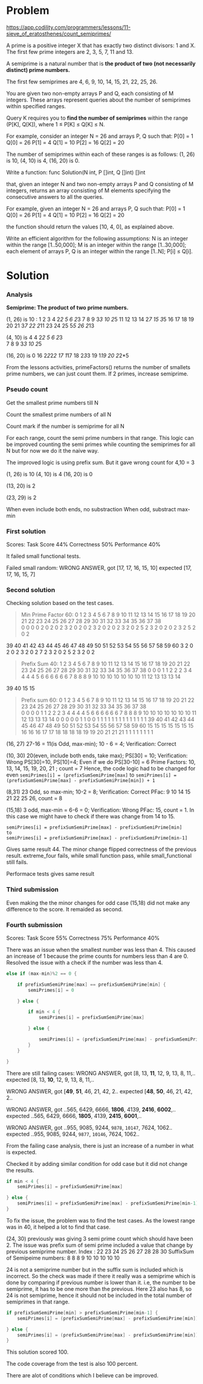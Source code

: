 # Problem

https://app.codility.com/programmers/lessons/11-sieve_of_eratosthenes/count_semiprimes/

A prime is a positive integer X that has exactly two
distinct divisors: 1 and X. 
The first few prime integers are 2, 3, 5, 7, 11 and 13.

A semiprime is a natural number that is 
**the product of two (not necessarily distinct) prime numbers.**

The first few semiprimes are 4, 6, 9, 10, 14, 15, 21, 22, 25, 26.

You are given two non-empty arrays P and Q, each consisting of M integers.
These arrays represent queries about the number of semiprimes within specified ranges.

Query K requires you to **find the number of semiprimes** 
within the range (P[K], Q[K]), where 1 ≤ P[K] ≤ Q[K] ≤ N.

For example, consider an integer N = 26 and arrays P, Q such that:
P[0] = 1    Q[0] = 26
P[1] = 4    Q[1] = 10
P[2] = 16   Q[2] = 20

The number of semiprimes within each of these ranges is as follows:
(1, 26) is 10,
(4, 10) is 4,
(16, 20) is 0.

Write a function: func Solution(N int, P []int, Q []int) []int

that, given an integer N and two non-empty arrays P and Q
consisting of M integers, returns an array consisting of 
M elements specifying the consecutive answers to all the 
queries.


For example, given an integer N = 26 and arrays P, Q such that:
    P[0] = 1    Q[0] = 26
    P[1] = 4    Q[1] = 10
    P[2] = 16   Q[2] = 20

the function should return the values [10, 4, 0], as explained above.


Write an efficient algorithm for the following assumptions:
N is an integer within the range [1..50,000];
M is an integer within the range [1..30,000];
each element of arrays P, Q is an integer within the range [1..N];
P[i] ≤ Q[i].


# Solution
### Analysis

**Semiprime: The product of two prime numbers.**

(1, 26) is 10 : 
1
2
3
4 2*2
5
6 2*3
7
8
9 3*3
10 2*5
11
12
13
14 2*7
15 3*5
16
17
18
19
20
21 3*7
22 2*11
23 
24 
25 5*5
26 2*13

(4, 10) is 4
4 2*2
5 
6 2*3  
7 
8 
9 3*3
10 2*5

(16, 20) is 0
16  2*2*2*2
17  1*17
18  2*3*3
19  1*19
20  2*2*5


From the lessons activities, primeFactors() returns
the number of smallets prime numbers, we can just 
count them. If 2 primes, increase semiprime.

### Pseudo count
Get the smallest prime numbers till N

Count the smallest prime numbers of all N

Count mark if the number is semiprime for all N

For each range, count the semi prime numbers in that range.
This logic can be improved counting the semi primes while counting
the semiprimes for all N but for now we do it the naive way.


The improved logic is using prefix sum.
But it gave wrong count for 4,10 = 3

(1, 26)  is 10
(4, 10)  is 4
(16, 20) is 0

(13, 20) is 2


(23, 29) is 2

When even include both ends, no substraction
When odd, substract max-min


### First solution
Scores:
Task Score 44%
Correctness 50%
Performance 40%

It failed small functional tests.

Failed small random:
WRONG ANSWER, got [17, 17, 16, 15, 10] expected [17, 17, 16, 15, 7] 


### Second solution

Checking solution based on the test cases.
> Min Prime Factor 60:
0 1 2 3 4 5 6 7 8 9 10 11 12 13 14 15 16 17 18 19 20 21 22 23 24 25 26 27 28 29 30 31 32 33 34 35 36 37 38  
0 0 0 0 2 0 2 0 2 3 2  0  2  0  2  3  2  0  2  0  2  3  2  0  2  5  2  3  2  0  2  0  2  3  2  5  2  0  2 

39 40 41 42 43 44 45 46 47 48 49 50 51 52 53 54 55 56 57 58 59 60
3  2  0  2  0  2  3  2  0  2  7  2  3  2  0  2  5  2  3  2  0  2


> Prefix Sum 40:
1 2 3 4 5 6 7 8 9 10 11 12 13 14 15 16 17 18 19 20 21 22 23 24 25 26 27 28 29 30 31 32 33 34 35 36 37 38
0 0 0 1 1 2 2 2 3  4  4  4  4  5  6  6  6  6  6  6  7  8  8  8 9  10 10 10 10 10 10 10 11 12 13 13 13 14  

39 40
15 15


> Prefix sum 60:
0 1 2 3 4 5 6 7 8 9 10 11 12 13 14 15 16 17 18 19 20 21 22 23 24 25 26 27 28 29 30 31 32 33 34 35 36 37 38  
0 0 0 0 1 1 2 2 2 3  4  4  4  4  5  6  6  6  6  6  6  7  8  8  8  9 10 10 10 10 10 10 10 11 12 13 13 13 14 
                                       0  0  0  0  0  1  1  0  0  1 1 
                  1  1           1  1                 1  1        1 1                    1  1  1         1
39 40 41 42 43 44 45 46 47 48 49 50 51 52 53 54 55 56 57 58 59 60
15 15 15 15 15 15 15 16 16 16 17 17 18 18 18 18 19 19 20 21 21 21
1                    1        1  1  1           1     1  1  

(16, 27) 27-16 = 11(is Odd, max-min);  10 - 6 = 4; Verification: Correct

(10, 30) 20(even, include both ends, take max); PS[30] = 10; Verification: Wrong
PS[30]=10, PS[10]=4; Even if we do PS[30-10] = 6 
Prime Factors: 10, 13, 14, 15, 19, 20, 21 ; count = 7
Hence, the code logic had to be changed for even
`semiPrimes[i] = (prefixSumSemiPrime[max]` 
to 
`semiPrimes[i] = (prefixSumSemiPrime[max] - prefixSumSemiPrime[min]) + 1`

(8,31) 23 Odd, so max-min; 10-2 = 8; Verification: Correct
PFac: 9 10 14 15 21 22 25 26, count = 8

(15,18) 3 odd, max-min = 6-6 = 0; Verification: Wrong
PFac: 15, count = 1. 
In this case we might have to check if there was change from 14 to 15.
```
semiPrimes[i] = prefixSumSemiPrime[max] - prefixSumSemiPrime[min]
to
semiPrimes[i] = prefixSumSemiPrime[max] - prefixSumSemiPrime[min-1]
```

Gives same result 44.
The minor change flipped correctness of the previous result.
extreme_four fails, while small function pass, while 
small_functional still fails.

Performace tests gives same result

### Third submission
Even making the the minor changes for odd case (15,18) did not make
any difference to the score. It remaided as second.

### Fourth submission
Scores: Task Score 55% Correctness 75% Performance 40%

There was an issue when the smallest number was less than 4.
This caused an increase of 1 because the prime counts for 
numbers less than 4 are 0. Resolved the issue with a check
if the number was less than 4.
```go
else if (max-min)%2 == 0 {

    if prefixSumSemiPrime[max] == prefixSumSemiPrime[min] {
        semiPrimes[i] = 0

    } else {

        if min < 4 {
            semiPrimes[i] = prefixSumSemiPrime[max]

        } else {

            semiPrimes[i] = (prefixSumSemiPrime[max] - prefixSumSemiPrime[min]) + 1
        }
    }

} 
```

There are still failing cases:
WRONG ANSWER, 
got         [8, 13, __11__, 12, 9, 13, 8, 11,..
expected    [8, 13, __10__, 12, 9, 13, 8, 11,.. 

WRONG ANSWER,
got         [__49__, __51__, 46, 21, 42, 2.. 
expected    [__48__, __50__, 46, 21, 42, 2.. 

WRONG ANSWER, 
got         ..565, 6429, 6666, __1806__, 4139, __2416__, __6002__,..
expected    ..565, 6429, 6666, __1805__, 4139, __2415__, __6001__,.. 

WRONG ANSWER, 
got         ..955, 9085, 9244, `9878`, `10147`, 7624, 1062..
expected    ..955, 9085, 9244, `9877`, `10146`, 7624, 1062.. 

From the failing case analysis, there is just an increase of a number
in what is expected.

Checked it by adding similar condition for odd case
but it did not change the results.
```go
if min < 4 {
    semiPrimes[i] = prefixSumSemiPrime[max]

} else {
    semiPrimes[i] = prefixSumSemiPrime[max] - prefixSumSemiPrime[min-1]
}
```

To fix the issue, the problem was to find the 
test cases. As the lowest range was in 40, it
helped a lot to find that case.

(24, 30) previously was giving 3 semi prime count
which should have been 2. The issue was prefix sum
of semi prime included a value that change by previous
semiprime number.
Index                         : 22 23 24 25 26 27 28 28 30
SuffixSum of Semipeime numbers: 8  8  8  9  10 10 10 10 10

24 is not a semiprime number but in the suffix sum
is included which is incorrect. So the check was made
if there it really was a semiprime which is done by
comparing if previous number is lower than it. i.e,
the number to be semiprime, it has to be one more than
the previous. Here 23 also has 8, so 24 is not semiprime,
hence it should not be included in the total number of
semiprimes in that range.
```go
if prefixSumSemiPrime[min] > prefixSumSemiPrime[min-1] {
    semiPrimes[i] = (prefixSumSemiPrime[max] - prefixSumSemiPrime[min]) + 1

} else {
    semiPrimes[i] = (prefixSumSemiPrime[max] - prefixSumSemiPrime[min])
}
```

This solution scored 100.

The code coverage from the test is also 100 percent. 

There are alot of conditions which I believe can be improved.